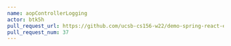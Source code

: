 ```yaml
---
name: aopControllerLogging
actor: btk5h
pull_request_url: https://github.com/ucsb-cs156-w22/demo-spring-react-example-v2/pull/37
pull_request_num: 37
---
```

